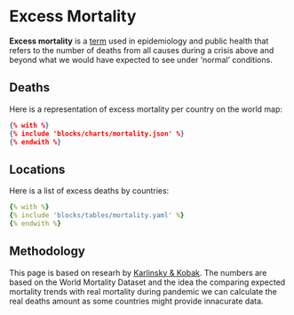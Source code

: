 # Excess Mortality

**Excess mortality** is a [term](https://odihpn.org/resources/interpreting-and-using-mortality-data-in-humanitarian-emergencies/) used in epidemiology and public health that refers to the number of deaths from all causes during a crisis above and beyond what we would have expected to see under ‘normal’ conditions.

## Deaths

Here is a representation of excess mortality per country on the world map:

```json chart
{% with %}
{% include 'blocks/charts/mortality.json' %}
{% endwith %}
```

## Locations

Here is a list of excess deaths by countries:

```yaml table
{% with %}
{% include 'blocks/tables/mortality.yaml' %}
{% endwith %}
```

## Methodology

This page is based on researh by [Karlinsky & Kobak](https://github.com/dkobak/excess-mortality). The numbers are based on the World Mortality Dataset and the idea the comparing expected mortality trends with real mortality during pandemic we can calculate the real deaths amount as some countries might provide innacurate data.


